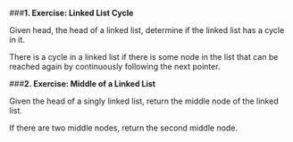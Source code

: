 ###**1. Exercise: Linked List Cycle**

Given head, the head of a linked list, determine if the linked list has a cycle in it.

There is a cycle in a linked list if there is some node in the list that can be reached again by continuously following the next pointer.

###**2. Exercise: Middle of a Linked List**

Given the head of a singly linked list, return the middle node of the linked list.

If there are two middle nodes, return the second middle node.